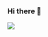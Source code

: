 ### Hi there 👋
<img src="https://capsule-render.vercel.app/api?type=egg&color=BDBDC8&height=150&section=header&text=Taein's%20Github&fontSize=40" />
<!--
**taein111/taein111** is a ✨ _special_ ✨ repository because its `README.md` (this file) appears on your GitHub profile.

Here are some ideas to get you started:

- 🔭 I’m currently working on ...
- 🌱 I’m currently learning ...
- 👯 I’m looking to collaborate on ...
- 🤔 I’m looking for help with ...
- 💬 Ask me about ...
- 📫 How to reach me: ...
- 😄 Pronouns: ...
- ⚡ Fun fact: ...
-->
